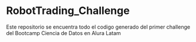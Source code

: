 # RobotTrading_Challenge
Este repositorio se encuentra todo el codigo generado del primer challenge del Bootcamp Ciencia de Datos en Alura Latam
